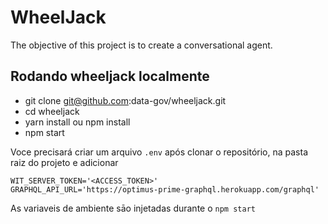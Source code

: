 # WheelJack

The objective of this project is to create a conversational agent.


## Rodando wheeljack localmente

- git clone git@github.com:data-gov/wheeljack.git
- cd wheeljack
- yarn install ou npm install
- npm start

Voce precisará criar um arquivo `.env` após clonar o repositório, na pasta raiz do projeto e adicionar
```
WIT_SERVER_TOKEN='<ACCESS_TOKEN>'
GRAPHQL_API_URL='https://optimus-prime-graphql.herokuapp.com/graphql'
```
As variaveis de ambiente sāo injetadas durante o `npm start`
